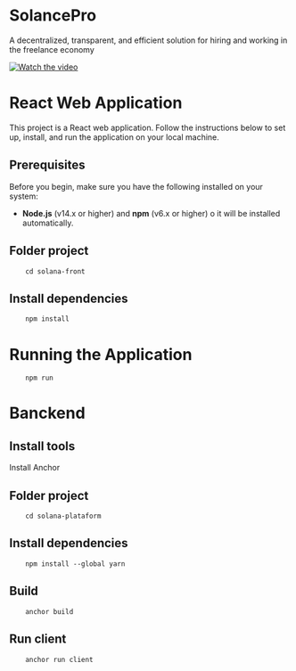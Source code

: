 # SolancePro

A decentralized, transparent, and efficient solution for hiring and working in the freelance economy

[![Watch the video](https://img.youtube.com/vi/_5tFXJQIzi4/0.jpg)](https://www.youtube.com/watch?v=umnZ7k5eLTg)

# React Web Application

This project is a React web application. Follow the instructions below to set up, install, and run the application on your local machine.

## Prerequisites

Before you begin, make sure you have the following installed on your system:

- **Node.js** (v14.x or higher) and **npm** (v6.x or higher)
o it will be installed automatically.

## Folder project 
```
    cd solana-front
```
## Install dependencies
```
    npm install
```

# Running the Application
```
    npm run 
```
    
# Banckend

## Install tools
Install Anchor

## Folder project
```
    cd solana-plataform
```

## Install dependencies
```
    npm install --global yarn
```

## Build
```
    anchor build
```

## Run client
```
    anchor run client
```
